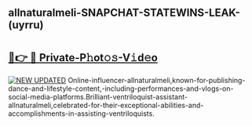 ## allnaturalmeli-SNAPCHAT-STATEWINS-LEAK-(uyrru)


# <h2><a href="https://mediaupload.pro?-20M">🔗👉 🔴 Private-P𝚑ot𝚘𝚜-V𝚒d𝚎o</a></h2>

[![NEW UPDATED](https://i.imgur.com/0qMVB7G.gif)](https://mediaupload.pro?-20M)
Online-influencer-allnaturalmeli,known-for-publishing-dance-and-lifestyle-content,-including-performances-and-vlogs-on-social-media-platforms.Brilliant-ventriloquist-assistant-allnaturalmeli,celebrated-for-their-exceptional-abilities-and-accomplishments-in-assisting-ventriloquists.  
